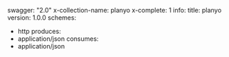 swagger: "2.0"
x-collection-name: planyo
x-complete: 1
info:
  title: planyo
  version: 1.0.0
schemes:
- http
produces:
- application/json
consumes:
- application/json